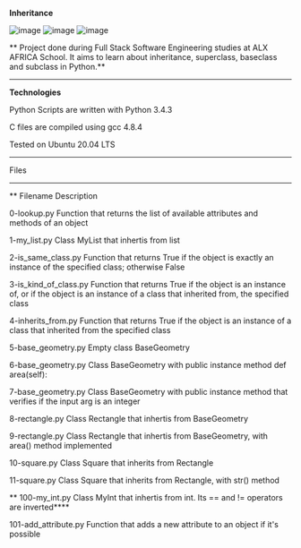 **Inheritance**


![image](https://github.com/Michafolab/alx-higher_level_programming/assets/117805721/f0fe4cb4-c02e-41e2-b7cc-592afc8e37ec)
![image](https://github.com/Michafolab/alx-higher_level_programming/assets/117805721/f1094e87-4fab-429e-a47c-8819cb2b1d26)
![image](https://github.com/Michafolab/alx-higher_level_programming/assets/117805721/147f8d62-5eb8-4c88-af60-b42ff6fc3c90)






**
Project done during Full Stack Software Engineering studies at ALX AFRICA School. It aims to learn about inheritance, superclass, baseclass and subclass in Python.**
****************************************************************************************************************************************************



**Technologies**



Python Scripts are written with Python 3.4.3



C files are compiled using gcc 4.8.4



Tested on Ubuntu 20.04 LTS


**********************************************************************************************************************************************


Files

*******
**
Filename	Description




0-lookup.py	Function that returns the list of available attributes and methods of an object









1-my_list.py	Class MyList that inhertis from list








2-is_same_class.py	Function that returns True if the object is exactly an instance of the specified class; otherwise False










3-is_kind_of_class.py	Function that returns True if the object is an instance of, or if the object is an instance of a class that inherited from, the specified class








4-inherits_from.py	Function that returns True if the object is an instance of a class that inherited from the specified class








5-base_geometry.py	Empty class BaseGeometry







6-base_geometry.py	Class BaseGeometry with public instance method def area(self):







7-base_geometry.py	Class BaseGeometry with public instance method that verifies if the input arg is an integer








8-rectangle.py	Class Rectangle that inhertis from BaseGeometry









9-rectangle.py	Class Rectangle that inhertis from BaseGeometry, with area() method implemented








10-square.py	Class Square that inherits from Rectangle








11-square.py	Class Square that inherits from Rectangle, with str() method







**
100-my_int.py	Class MyInt that inhertis from int. Its == and != operators are inverted****







101-add_attribute.py	Function that adds a new attribute to an object if it's possible
